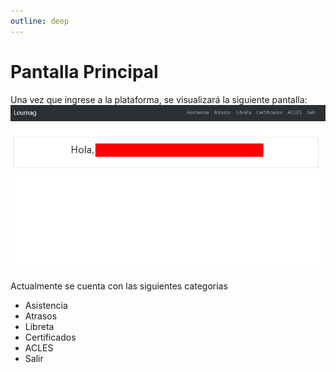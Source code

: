 ```yaml
---
outline: deep
---
```

# Pantalla Principal
Una vez que ingrese a la plataforma, se visualizará la siguiente pantalla:
![Pantalla plataforma apoderado](img/dashboard.png)

Actualmente se cuenta con las siguientes categorias
- Asistencia
- Atrasos
- Libreta
- Certificados
- ACLES
- Salir